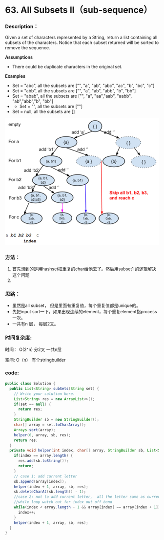 # 63. All Subsets II（sub-sequence）

### Description：

Given a set of characters represented by a String, return a list containing all subsets of the characters. Notice that each subset returned will be sorted to remove the sequence.

**Assumptions**

* There could be duplicate characters in the original set.

​**Examples**

* Set = "abc", all the subsets are \["", "a", "ab", "abc", "ac", "b", "bc", "c"\]
* Set = "abb", all the subsets are \["", "a", "ab", "abb", "b", "bb"\]
* Set = "abab", all the subsets are \["", "a", "aa","aab", "aabb", "ab","abb","b", "bb"\]
* * Set = "", all the subsets are \[""\]
* Set = null, all the subsets are \[\]

![](../.gitbook/assets/image%20%2815%29.png)

### 方法：

1. 首先想到的是用hashset把重复的char给他去了。然后用subset1 的逻辑解决这个问题
2. 
### 思路：

* 虽然是all subset， 但是里面有重复值，每个重复值都是unique的。
* 先把input sort一下，如果出现连续的element，每个重复element指process一次。
* 一共有n 层， 每层2叉。

### 时间复杂度:

时间： O\(2^n\)  分2叉 一共n层

空间: O（n） 有个stringbuilder

### code:

```java
public class Solution {
  public List<String> subSets(String set) {
    // Write your solution here.
    List<String> res = new ArrayList<>();
    if(set == null) {
      return res;
    }
    StringBuilder sb = new StringBuilder();
    char[] array = set.toCharArray();
    Arrays.sort(array);
    helper(0, array, sb, res);
    return res;
  }
  private void helper(int index, char[] array, StringBuilder sb, List<String> res) {
    if(index == array.length) {
      res.add(sb.toString());
      return;
    }
    // case 1: add current letter 
    sb.append(array[index]);
    helper(index + 1, array, sb, res);
    sb.deleteCharAt(sb.length() - 1);
    //case 2: not to add current letter,  all the letter same as current letter should not be added as while.
    //while loop watch out for index out off bond 
    while(index < array.length - 1 && array[index] == array[index + 1]) {
      index++;
    }
    helper(index + 1, array, sb, res);
  }
}
```

